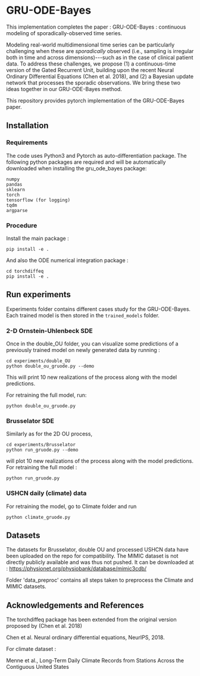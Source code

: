 # GRU-ODE-Bayes

This implementation completes the paper : GRU-ODE-Bayes : continuous modeling of sporadically-observed time series.

Modeling real-world multidimensional time series can be particularly challenging when these are *sporadically* observed (i.e., sampling is irregular both in time and across dimensions)---such as in the case of clinical patient data. To address these challenges, we propose (1) a continuous-time version of the Gated Recurrent Unit, building upon the recent Neural Ordinary Differential Equations (Chen et al. 2018), and (2) a Bayesian update network that processes the sporadic observations. We bring these two ideas together in our GRU-ODE-Bayes method. 

This repository provides pytorch implementation of the GRU-ODE-Bayes paper. 

## Installation

### Requirements

The code uses Python3 and Pytorch as auto-differentiation package. The following python packages are required and will be automatically downloaded when installing the gru_ode_bayes package:

```
numpy
pandas
sklearn
torch
tensorflow (for logging)
tqdm
argparse
```

### Procedure

Install the main package :

```
pip install -e . 
```
And also the ODE numerical integration package : 
```
cd torchdiffeq
pip install -e .
```
## Run experiments
Experiments folder contains different cases study for the GRU-ODE-Bayes. Each trained model is then stored in the `trained_models` folder.
### 2-D Ornstein-Uhlenbeck SDE
Once in the double_OU folder, you can visualize some predictions of a previously trained model on newly generated data by running : 
```
cd experiments/double_OU
python double_ou_gruode.py --demo
```
This will print 10 new realizations of the process along with the model predictions.

For retraining the full model, run:
```
python double_ou_gruode.py
```
### Brusselator SDE
Similarly as for the 2D OU process, 
```
cd experiments/Brusselator
python run_gruode.py --demo 
```
will plot 10 new realizations of the process along with the model predictions. For retraining the full model :
```
python run_gruode.py
```

### USHCN daily (climate) data
For retraining the model, go to Climate folder and run 
```
python climate_gruode.py
```

## Datasets
The datasets for Brusselator, double OU and processed USHCN data have been uploaded on the repo for compatibility. 
The MIMIC dataset is not directly publicly available and was thus not pushed. It can be downloaded at : https://physionet.org/physiobank/database/mimic3cdb/

Folder 'data_preproc' contains all steps taken to preprocess the Climate and MIMIC datasets.

## Acknowledgements and References

The torchdiffeq package has been extended from the original version proposed by (Chen et al. 2018)

Chen et al. Neural ordinary differential equations, NeurIPS, 2018.

For climate dataset : 

Menne et al., Long-Term Daily Climate Records from Stations Across the Contiguous United States

